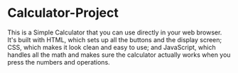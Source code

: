 # Calculator-Project
This is a Simple Calculator that you can use directly in your web browser. It's built with HTML, which sets up all the buttons and the display screen; CSS, which makes it look clean and easy to use; and JavaScript, which handles all the math and makes sure the calculator actually works when you press the numbers and operations.

